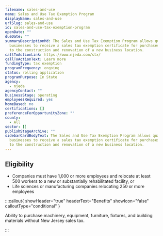 ```yaml
---
filename: sales-and-use
name: Sales and Use Tax Exemption Program
displayName: sales-and-use
urlSlug: sales-and-use
id: sales-and-use-tax-exemption-program
openDate: ""
dueDate: ""
summaryDescriptionMd: The Sales and Use Tax Exemption Program allows qualified
  businesses to receive a sales tax exemption certificate for purchases related
  to the construction and renovation of a new business location.
callToActionLink: https://www.njeda.com/stx/
callToActionText: Learn more
fundingType: tax exemption
programFrequency: ongoing
status: rolling application
programPurpose: In State
agency:
  - njeda
agencyContact: ""
businessStage: operating
employeesRequired: yes
homeBased: no
certifications: []
preferenceForOpportunityZone: ""
county:
  - All
sector: []
publishStageArchive: ""
sidebarCardBodyText: The Sales and Use Tax Exemption Program allows qualified
  businesses to receive a sales tax exemption certificate for purchases related
  to the construction and renovation of a new business location.
---
```


## Eligibility

- Companies must have 1,000 or more employees and relocate at least 500 workers to a new or substantially rehabilitated facility, or
- Life sciences or manufacturing companies relocating 250 or more employees

:::callout{ showHeader="true" headerText="Benefits" showIcon="false" calloutType="conditional" }

Ability to purchase machinery, equipment, furniture, fixtures, and building materials without New Jersey sales tax.

:::
